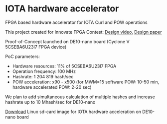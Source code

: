 # IOTA hardware accelerator
FPGA based hardware accelerator for IOTA Curl and POW operations

This project created for Innovate FPGA Contest:
[Design video](https://www.youtube.com/watch?v=JJRlwTJHBCg), 
[Design paper](http://www.innovatefpga.com/cgi-bin/innovate/teams.pl?Id=EM080)

Proof-of-Concept launched on DE10-nano board (Cyclone V 5CSEBA6U23I7 FPGA device)

PoC parameters:
- Hardware resources: 11% of 5CSEBA6U23I7 FPGA 
- Operation frequency: 100 MHz
- Hashrate: 1 204 819 hash/sec 
- POW acceleration: x90 - x500 (for MWM=15 software POW: 10-50 min, hardware accelerated POW: 2-20 sec)

We plan to add simultaneous calculation of multiple hashes and increase hashrate up to 10 Mhash/sec for DE10-nano

[Download](https://github.com/LampaLab/iota_fpga/releases/tag/v0.1) Linux sd-card image for IOTA hardware acceleration on DE10-nano board
